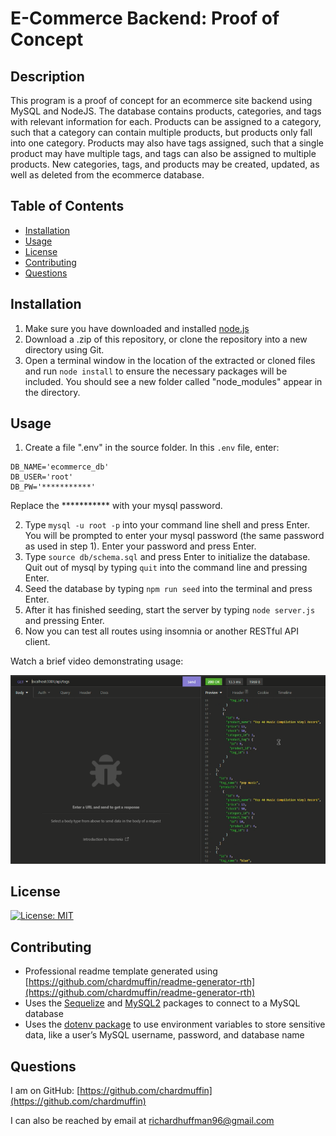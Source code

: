 # E-Commerce Backend: Proof of Concept
## Description

This program is a proof of concept for an ecommerce site backend using MySQL and NodeJS. The database contains products, categories, and tags with relevant information for each. Products can be assigned to a category, such that a category can contain multiple products, but products only fall into one category. Products may also have tags assigned, such that a single product may have multiple tags, and tags can also be assigned to multiple products. New categories, tags, and products may be created, updated, as well as deleted from the ecommerce database.

## Table of Contents

- [Installation](#installation)
- [Usage](#usage)
- [License](#license)
- [Contributing](#contributing)
- [Questions](#questions)

## Installation

1. Make sure you have downloaded and installed [node.js](https://nodejs.org/en/download/)
2. Download a .zip of this repository, or clone the repository into a new directory using Git.
3. Open a terminal window in the location of the extracted or cloned files and run ```node install``` to ensure the necessary packages will be included. You should see a new folder called "node_modules" appear in the directory.

## Usage

1. Create a file ".env" in the source folder. In this ```.env``` file, enter:
```
DB_NAME='ecommerce_db'
DB_USER='root'
DB_PW='***********'
```

Replace the *********** with your mysql password.

2. Type ```mysql -u root -p``` into your command line shell and press Enter. You will be prompted to enter your mysql password (the same password as used in step 1). Enter your password and press Enter.
3. Type ``` source db/schema.sql ``` and press Enter to initialize the database. Quit out of mysql by typing ``` quit ``` into the command line and pressing Enter.
4. Seed the database by typing ``` npm run seed ``` into the terminal and press Enter.
5. After it has finished seeding, start the server by typing ``` node server.js ``` and pressing Enter.
6. Now you can test all routes using insomnia or another RESTful API client.

Watch a brief video demonstrating usage:

[![Watch the video](./src/img/thumbnail.PNG)](https://drive.google.com/file/d/1bq2RwMGfO1xGeJGWlhvSExc0pdiVCmCD/view)

## License

[![License: MIT](https://img.shields.io/badge/License-MIT-yellow.svg)](https://opensource.org/licenses/MIT)

## Contributing

* Professional readme template generated using [https://github.com/chardmuffin/readme-generator-rth](https://github.com/chardmuffin/readme-generator-rth)
* Uses the [Sequelize](https://sequelize.org/) and [MySQL2](https://www.npmjs.com/package/mysql2) packages to connect to a MySQL database
* Uses the [dotenv package](https://www.npmjs.com/package/dotenv) to use environment variables to store sensitive data, like a user’s MySQL username, password, and database name

## Questions

I am on GitHub: [https://github.com/chardmuffin](https://github.com/chardmuffin)

I can also be reached by email at [richardhuffman96@gmail.com](mailto:richardhuffman96@gmail.com)